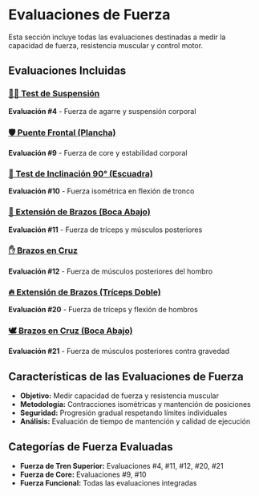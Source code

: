 # Evaluaciones de Fuerza

Esta sección incluye todas las evaluaciones destinadas a medir la capacidad de fuerza, resistencia muscular y control motor.

## Evaluaciones Incluidas

### [🏋️‍♂️ Test de Suspensión](./test-suspension)
**Evaluación #4** - Fuerza de agarre y suspensión corporal

### [🛡️ Puente Frontal (Plancha)](./puente-frontal)
**Evaluación #9** - Fuerza de core y estabilidad corporal

### [📐 Test de Inclinación 90° (Escuadra)](./test-inclinacion-escuadra)
**Evaluación #10** - Fuerza isométrica en flexión de tronco

### [💪 Extensión de Brazos (Boca Abajo)](./extension-brazos-boca-abajo)
**Evaluación #11** - Fuerza de tríceps y músculos posteriores

### [✋ Brazos en Cruz](./brazos-en-cruz)
**Evaluación #12** - Fuerza de músculos posteriores del hombro

### [🔥 Extensión de Brazos (Tríceps Doble)](./extension-brazos-triceps-doble)
**Evaluación #20** - Fuerza de tríceps y flexión de hombros

### [🕊️ Brazos en Cruz (Boca Abajo)](./brazos-cruz-boca-abajo)
**Evaluación #21** - Fuerza de músculos posteriores contra gravedad

## Características de las Evaluaciones de Fuerza

- **Objetivo:** Medir capacidad de fuerza y resistencia muscular
- **Metodología:** Contracciones isométricas y mantención de posiciones
- **Seguridad:** Progresión gradual respetando límites individuales
- **Análisis:** Evaluación de tiempo de mantención y calidad de ejecución

## Categorías de Fuerza Evaluadas

- **Fuerza de Tren Superior:** Evaluaciones #4, #11, #12, #20, #21
- **Fuerza de Core:** Evaluaciones #9, #10
- **Fuerza Funcional:** Todas las evaluaciones integradas
